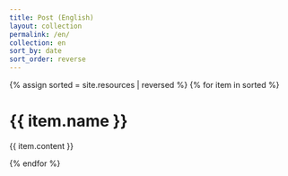 ```yaml
---
title: Post (English)
layout: collection
permalink: /en/
collection: en
sort_by: date
sort_order: reverse
---
```


{% assign sorted = site.resources | reversed %}
{% for item in sorted %}
  <h1>{{ item.name }}</h1>
  <p>{{ item.content }}</p>
{% endfor %}